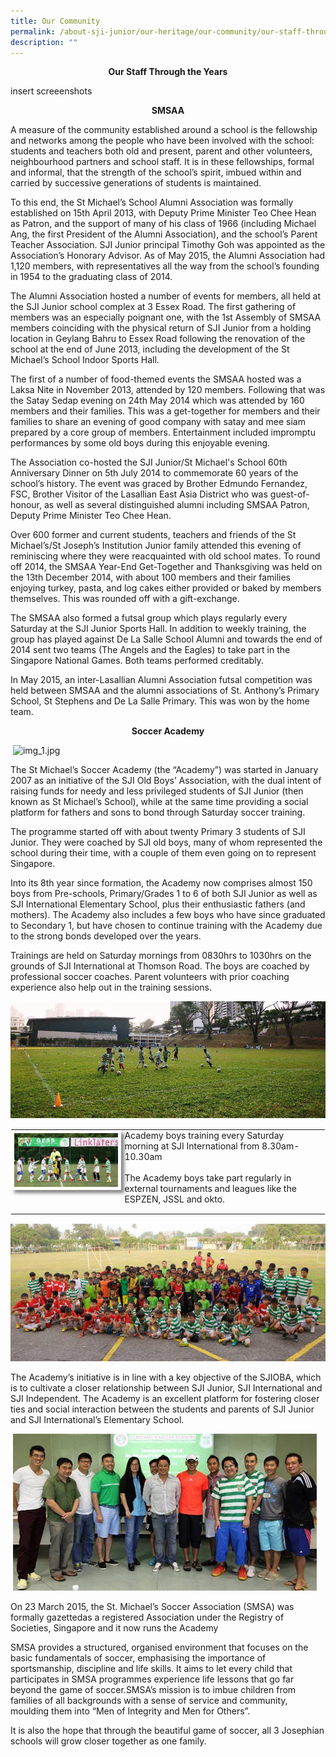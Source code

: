 ```yaml
---
title: Our Community
permalink: /about-sji-junior/our-heritage/our-community/our-staff-through-the-years/
description: ""
---
```

<p style="text-align: center"><strong>Our Staff Through the Years</strong></p>

insert screeenshots
<p style="text-align: center"><strong>SMSAA</strong></p>

A measure of the community established around a school is the fellowship and networks among the people who have been involved with the school: students and teachers both old and present, parent and other volunteers, neighbourhood partners and school staff. It is in these fellowships, formal and informal, that the strength of the school’s spirit, imbued within and carried by successive generations of students is maintained.  
  
To this end, the St Michael’s School Alumni Association was formally established on 15th April 2013, with Deputy Prime Minister Teo Chee Hean as Patron, and the support of many of his class of 1966 (including Michael Ang, the first President of the Alumni Association), and the school’s Parent Teacher Association. SJI Junior principal Timothy Goh was appointed as the Association’s Honorary Advisor. As of May 2015, the Alumni Association had 1,120 members, with representatives all the way from the school’s founding in 1954 to the graduating class of 2014.  
  
The Alumni Association hosted a number of events for members, all held at the SJI Junior school complex at 3 Essex Road. The first gathering of members was an especially poignant one, with the 1st Assembly of SMSAA members coinciding with the physical return of SJI Junior from a holding location in Geylang Bahru to Essex Road following the renovation of the school at the end of June 2013, including the development of the St Michael’s School Indoor Sports Hall.  
  
The first of a number of food-themed events the SMSAA hosted was a Laksa Nite in November 2013, attended by 120 members. Following that was the Satay Sedap evening on 24th May 2014 which was attended by 160 members and their families. This was a get-together for members and their families to share an evening of good company with satay and mee siam prepared by a core group of members. Entertainment included impromptu performances by some old boys during this enjoyable evening.  
  
The Association co-hosted the SJI Junior/St Michael's School 60th Anniversary Dinner on 5th July 2014 to commemorate 60 years of the school’s history. The event was graced by Brother Edmundo Fernandez, FSC, Brother Visitor of the Lasallian East Asia District who was guest-of-honour, as well as several distinguished alumni including SMSAA Patron, Deputy Prime Minister Teo Chee Hean.  
  
Over 600 former and current students, teachers and friends of the St Michael’s/St Joseph’s Institution Junior family attended this evening of reminiscing where they were reacquainted with old school mates. To round off 2014, the SMSAA Year-End Get-Together and Thanksgiving was held on the 13th December 2014, with about 100 members and their families enjoying turkey, pasta, and log cakes either provided or baked by members themselves. This was rounded off with a gift-exchange.  
  
The SMSAA also formed a futsal group which plays regularly every Saturday at the SJI Junior Sports Hall. In addition to weekly training, the group has played against De La Salle School Alumni and towards the end of 2014 sent two teams (The Angels and the Eagles) to take part in the Singapore National Games. Both teams performed creditably.  
  
In May 2015, an inter-Lasallian Alumni Association futsal competition was held between SMSAA and the alumni associations of St. Anthony’s Primary School, St Stephens and De La Salle Primary. This was won by the home team.

<p style="text-align: center"><strong>Soccer Academy</strong></p>

&nbsp;![img_1.jpg](/imagesr/img_1.jpg)  
 
The St Michael’s Soccer Academy (the “Academy”) was started in January 2007 as an initiative of the SJI Old Boys’ Association, with the dual intent of raising funds for needy and less privileged students of SJI Junior (then known as St Michael’s School), while at the same time providing a social platform for fathers and sons to bond through Saturday soccer training.  
  
The programme started off with about twenty Primary 3 students of SJI Junior. They were coached by SJI old boys, many of whom represented the school during their time, with a couple of them even going on to represent Singapore.  
  
  
Into its 8th year since formation, the Academy now comprises almost 150 boys from Pre-schools, Primary/Grades 1 to 6 of both SJI Junior as well as SJI International Elementary School, plus their enthusiastic fathers (and mothers). The Academy also includes a few boys who have since graduated to Secondary 1, but have chosen to continue training with the Academy due to the strong bonds developed over the years.  
  
  
Trainings are held on Saturday mornings from 0830hrs to 1030hrs on the grounds of SJI International at Thomson Road. The boys are coached by professional soccer coaches. Parent volunteers with prior coaching experience also help out in the training sessions.  
  
![img_2.jpg](/images/img_2.jpg)  

<table style="margin: auto; outline: 0px; padding: 0px; border-collapse: collapse; clear: both; border: 1px solid transparent; table-layout: fixed;" class="ives_tab_kosong ive_eobj_center"><tbody style="margin: 0px; outline: 0px; padding: 0px;"><tr style="margin: 0px; outline: 0px; padding: 0px;"><td style="margin: 0px; outline: 0px; padding: 0px 15px 15px 0px; vertical-align: top;"><img style="margin: auto; outline: 0px; padding: 0px; border: 5px solid rgb(255, 255, 255); max-width: 100%; clear: both; display: block; box-shadow: rgb(136, 136, 136) 5px 5px 5px;" class="ive_eobj_center" alt="img_3.jpg" src="/images/img_3.jpg"></td><td style="margin: 0px; outline: 0px; padding: 0px 15px 15px 0px; vertical-align: top;">Academy boys training every Saturday morning at SJI International from 8.30am-10.30am<br style="margin: 0px; outline: 0px; padding: 0px;"><br style="margin: 0px; outline: 0px; padding: 0px;">The Academy boys take part regularly in external tournaments and leagues like the ESPZEN, JSSL and okto.</td></tr></tbody></table>

  

![img_4.jpg](/images/img_4.jpg)  

The Academy’s initiative is in line with a key objective of the SJIOBA, which is to cultivate a closer relationship between SJI Junior, SJI International and SJI Independent. The Academy is an excellent platform for fostering closer ties and social interaction between the students and parents of SJI Junior and SJI International’s Elementary School.  
  
&nbsp;![img_5.jpg](/images/img_5.jpg)  

On 23 March 2015, the St. Michael’s Soccer Association (SMSA) was formally gazettedas a registered Association under the Registry of Societies, Singapore and it now runs the Academy  
  
  
SMSA provides a structured, organised environment that focuses on the basic fundamentals of soccer, emphasising the importance of sportsmanship, discipline and life skills. It aims to let every child that participates in SMSA programmes experience life lessons that go far beyond the game of soccer.SMSA’s mission is to imbue children from families of all backgrounds with a sense of service and community, moulding them into “Men of Integrity and Men for Others”.  
  
It is also the hope that through the beautiful game of soccer, all 3 Josephian schools will grow closer together as one family.